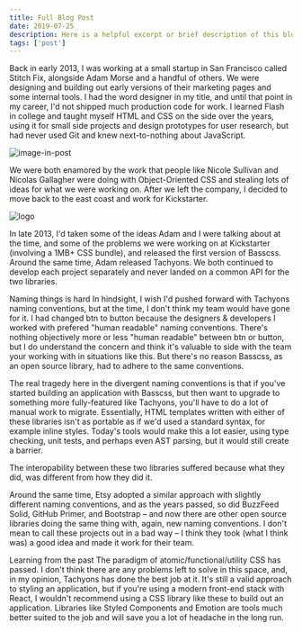 ```yaml
---
title: Full Blog Post
date: 2019-07-25
description: Here is a helpful excerpt or brief description of this blog post.
tags: ['post']
---
```


Back in early 2013, I was working at a small startup in San Francisco called Stitch Fix, alongside Adam Morse and a handful of others. We were designing and building out early versions of their marketing pages and some internal tools. I had the word designer in my title, and until that point in my career, I'd not shipped much production code for work. I learned Flash in college and taught myself HTML and CSS on the side over the years, using it for small side projects and design prototypes for user research, but had never used Git and knew next-to-nothing about JavaScript.

![image-in-post](/media/image-in-post.png)

We were both enamored by the work that people like Nicole Sullivan and Nicolas Gallagher were doing with Object-Oriented CSS and stealing lots of ideas for what we were working on. After we left the company, I decided to move back to the east coast and work for Kickstarter.

![logo](/avatar.png)

In late 2013, I'd taken some of the ideas Adam and I were talking about at the time, and some of the problems we were working on at Kickstarter (involving a 1MB+ CSS bundle), and released the first version of Basscss. Around the same time, Adam released Tachyons. We both continued to develop each project separately and never landed on a common API for the two libraries.

Naming things is hard
In hindsight, I wish I'd pushed forward with Tachyons naming conventions, but at the time, I don't think my team would have gone for it. I had changed btn to button because the designers & developers I worked with prefered "human readable" naming conventions. There's nothing objectively more or less "human readable" between btn or button, but I do understand the concern and think it's valuable to side with the team your working with in situations like this. But there's no reason Basscss, as an open source library, had to adhere to the same conventions.

The real tragedy here in the divergent naming conventions is that if you've started building an application with Basscss, but then want to upgrade to something more fully-featured like Tachyons, you'll have to do a lot of manual work to migrate. Essentially, HTML templates written with either of these libraries isn't as portable as if we'd used a standard syntax, for example inline styles. Today's tools would make this a lot easier, using type checking, unit tests, and perhaps even AST parsing, but it would still create a barrier.

The interopability between these two libraries suffered because what they did, was different from how they did it.

Around the same time, Etsy adopted a similar approach with slightly different naming conventions, and as the years passed, so did BuzzFeed Solid, GitHub Primer, and Bootstrap – and now there are other open source libraries doing the same thing with, again, new naming conventions. I don't mean to call these projects out in a bad way – I think they took (what I think was) a good idea and made it work for their team.

Learning from the past
The paradigm of atomic/functional/utility CSS has passed. I don't think there are any problems left to solve in this space, and, in my opinion, Tachyons has done the best job at it. It's still a valid approach to styling an application, but if you're using a modern front-end stack with React, I wouldn't recommend using a CSS library like these to build out an application. Libraries like Styled Components and Emotion are tools much better suited to the job and will save you a lot of headache in the long run.
